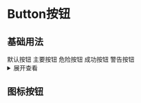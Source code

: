 # Button按钮

## 基础用法

<div class="example">
  <div>
    <whisper-button>默认按钮</whisper-button>
    <whisper-button type="primary">主要按钮</whisper-button>
    <whisper-button type="danger">危险按钮</whisper-button>
    <whisper-button type="success" size="small">成功按钮</whisper-button>
    <whisper-button type="warning" round>警告按钮</whisper-button>
  </div>
</div>

<details>
<summary>展开查看</summary>

```vue
<template>
  <div>
    <whisper-button>默认按钮</whisper-button>
    <whisper-button type="primary">主要按钮</whisper-button>
    <whisper-button type="danger">危险按钮</whisper-button>
    <whisper-button type="success" size="small">成功按钮</whisper-button>
    <whisper-button type="warning" round>警告按钮</whisper-button>  
  </div>
</template>
```
</details>


## 图标按钮

